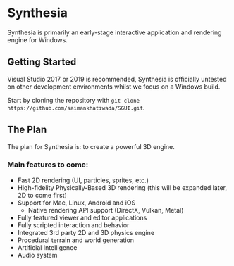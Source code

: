 # Synthesia



Synthesia is primarily an early-stage interactive application and rendering engine for Windows. 

## Getting Started
Visual Studio 2017 or 2019 is recommended, Synthesia is officially untested on other development environments whilst we focus on a Windows build.

Start by cloning the repository with `git clone https://github.com/saimankhatiwada/SGUI.git`.

## The Plan
The plan for Synthesia is: to create a powerful 3D engine.

### Main features to come:
- Fast 2D rendering (UI, particles, sprites, etc.)
- High-fidelity Physically-Based 3D rendering (this will be expanded later, 2D to come first)
- Support for Mac, Linux, Android and iOS
    - Native rendering API support (DirectX, Vulkan, Metal)
- Fully featured viewer and editor applications
- Fully scripted interaction and behavior
- Integrated 3rd party 2D and 3D physics engine
- Procedural terrain and world generation
- Artificial Intelligence
- Audio system
